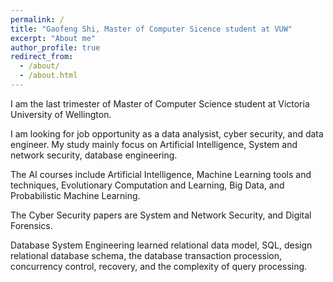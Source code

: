```yaml
---
permalink: /
title: "Gaofeng Shi, Master of Computer Sicence student at VUW"
excerpt: "About me"
author_profile: true
redirect_from: 
  - /about/
  - /about.html
---
```


I am the last trimester of Master of Computer Science student at Victoria University of Wellington.

I am looking for job opportunity as a data analysist, cyber security, and data engineer. My study mainly focus on Artificial Intelligence, System and network security, database engineering.

The AI courses include Artificial Intelligence, Machine Learning tools and techniques, Evolutionary Computation and Learning, Big Data, and Probabilistic Machine Learning. 

The Cyber Security papers are System and Network Security, and Digital Forensics. 

Database System Engineering learned relational data model, SQL, design relational database schema, the database transaction procession, concurrency control, recovery, and the complexity of query processing. 

